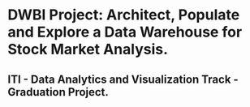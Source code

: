 # DWBI Project: Architect, Populate and Explore a Data Warehouse for Stock Market Analysis.
## ITI - Data Analytics and Visualization Track - Graduation Project.
